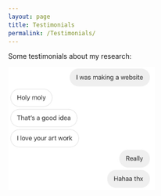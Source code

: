 ```yaml
---
layout: page
title: Testimonials
permalink: /Testimonials/
---
```


Some testimonials about my research:

<img src="https://raw.githubusercontent.com/elsentjhung/elsentjhung.github.io/master/testimonial.jpeg" alt="drawing" width="300"/>
